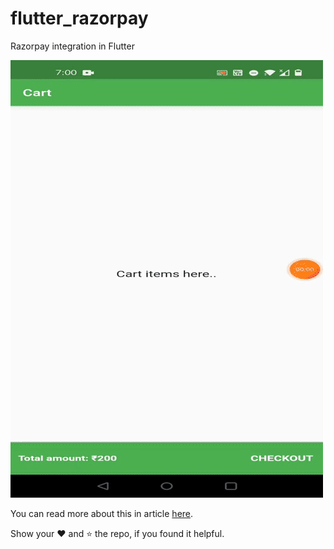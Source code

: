 # flutter_razorpay

Razorpay integration in Flutter

![](flutter_razorpay.gif)

You can read more about this in article [here]().

Show your :heart: and :star: the repo, if you found it helpful.
